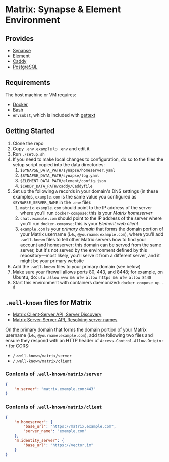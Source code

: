 # Matrix: Synapse & Element Environment

## Provides

- [Synapse](https://github.com/matrix-org/synapse)
- [Element](https://github.com/vector-im/element-web)
- [Caddy](https://caddyserver.com)
- [PostgreSQL](https://www.postgresql.org)

## Requirements

The host machine or VM requires:

- [Docker](https://www.docker.com/get-started/)
- [Bash](https://en.wikipedia.org/wiki/Bash_(Unix_shell))
- `envsubst`, which is included with [gettext](https://en.wikipedia.org/wiki/Gettext)

## Getting Started

1. Clone the repo
2. Copy `.env.example` to `.env` and edit it
3. Run `./setup.sh`
4. If you need to make local changes to configuration, do so to the files the setup script copied into the data directories:
   1. `$SYNAPSE_DATA_PATH/synapse/homeserver.yaml`
   2. `$SYNAPSE_DATA_PATH/synapse/log.yaml`
   3. `$ELEMENT_DATA_PATH/element/config.json`
   4. `$CADDY_DATA_PATH/caddy/Caddyfile`
5. Set up the following `A` records in your domain's DNS settings (in these examples, `example.com` is the same value you configured as `$SYNAPSE_SERVER_NAME` in the `.env` file):
   1. `matrix.example.com` should point to the IP address of the server where you'll run `docker-compose`; this is your *Matrix homeserver*
   2. `chat.example.com` should point to the IP address of the server where you'll run `docker-compose`; this is your *Element web client*
   3. `example.com` is your *primary domain* that forms the domain portion of your Matrix username (i.e., `@yourname:example.com`), where you'll add `.well-known` files to tell other Matrix servers how to find your account and homeserver; this domain can be served from the same server, but it's not served by the environment defined by this repository—most likely, you'll serve it from a different server, and it might be your primary website
6. Add the `.well-known` files to your primary domain (see below)
7. Make sure your firewall allows ports 80, 443, and 8448; for example, on Ubuntu, do: `ufw allow www && ufw allow https && ufw allow 8448`
8. Start this environment with containers daemonized: `docker compose up -d`

## `.well-known` files for Matrix

- [Matrix Client-Server API, Server Discovery](https://spec.matrix.org/latest/client-server-api/#server-discovery)
- [Matrix Server-Server API, Resolving server names](https://spec.matrix.org/v1.8/server-server-api/#resolving-server-names)

On the primary domain that forms the domain portion of your Matrix username (i.e., `@yourname:example.com`), add the following two files and ensure they respond with an HTTP header of `Access-Control-Allow-Origin: *` for CORS:

- `/.well-known/matrix/server`
- `/.well-known/matrix/client`

### Contents of `.well-known/matrix/server`

```json
{
    "m.server": "matrix.example.com:443"
}
```

### Contents of `.well-known/matrix/client`

```json
{
    "m.homeserver": {
        "base_url": "https://matrix.example.com",
        "server_name": "example.com"
    },
    "m.identity_server": {
        "base_url": "https://vector.im"
    }
}
```
